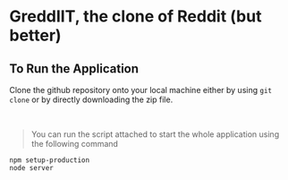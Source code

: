 # GreddIIT, the clone of Reddit (but better)

## **To Run the Application**


Clone the github repository onto your local machine either by using `git clone` or by directly downloading the zip file.

<br>

> You can run the script attached to start the whole application using the following command

    npm setup-production 
    node server

<br>
